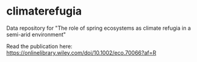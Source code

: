 # climaterefugia
Data repository for "The role of spring ecosystems as climate refugia in a semi-arid environment"

Read the publication here: https://onlinelibrary.wiley.com/doi/10.1002/eco.70066?af=R
